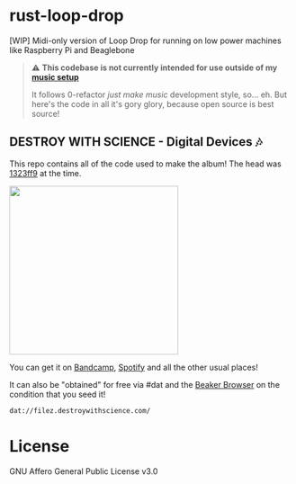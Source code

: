 # rust-loop-drop
[WIP] Midi-only version of Loop Drop for running on low power machines like Raspberry Pi and Beaglebone

> :warning: **This codebase is not currently intended for use outside of my [music setup](https://www.youtube.com/watch?v=TPSqQRR517o)**
>
> It follows 0-refactor _just make music_ development style, so... eh. But here's the code in all it's gory glory, because open source is best source!

## DESTROY WITH SCIENCE - Digital Devices 🎶

This repo contains all of the code used to make the album! The head was [1323ff9](https://github.com/mmckegg/rust-loop-drop/commit/1323ff968e169f276c185834e2d93e147c3aebc0) at the time. 

[<img width="300px" height="300px" src="https://f4.bcbits.com/img/a0953839501_16.jpg" />][1]

> 

You can get it on [Bandcamp](https://destroywithscience.bandcamp.com/album/digital-devices), [Spotify]() and all the other usual places! 

It can also be "obtained" for free via #dat and the [Beaker Browser](https://beakerbrowser.com/) on the condition that you seed it!

```
dat://filez.destroywithscience.com/
```

# License

GNU Affero General Public License v3.0

[1]: https://destroywithscience.bandcamp.com/album/digital-devices
